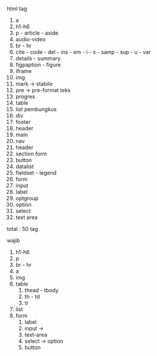 html tag

1. a
2. h1-h6
3. p - article - aside
4. audio-video
5. br - hr
6. cite - code - del - ins - em - i - s - samp - sup - u - var
7. details - summary
8. figpaption - figure
9. iframe
10. img
11. mark -> stabilo
12. pre -> pre-format teks
13. progres
14. table
15. list
pembungkus
1. div
2. footer
3. header
4. main
5. nav
6. header 
7. section
form
1. button
2. datalist
3. fieldset - legend
4. form
5. input
6. label
7. optgroup
8. option
9. select
10. text area


total : 50 tag

wajib
1. h1-h6
2. p 
3. br - hr
4. a
5. img
6. table
    1. thead - tbody
    2. th - td
    3. tr
7. list
8. form
    1. label
    2. input -> 
    3. text-area
    4. select -> option
    5. button